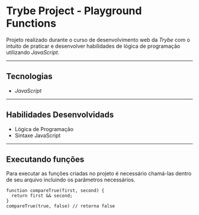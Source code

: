 # Trybe Project - Playground Functions

Projeto realizado durante o curso de desenvolvimento web da _Trybe_ com o intuito de praticar e desenvolver habilidades de lógica de programação utilizando _JavaScript_.

---

## Tecnologias

* _JavaScript_

---

## Habilidades Desenvolvidads

* Lógica de Programação
* Sintaxe JavaScript

---

## Executando funções

Para executar as funções criadas no projeto é necessário chamá-las dentro de seu arquivo incluindo os parâmetros necessários.

    function compareTrue(first, second) {
      return first && second;
    }
    compareTrue(true, false) // retorna false
